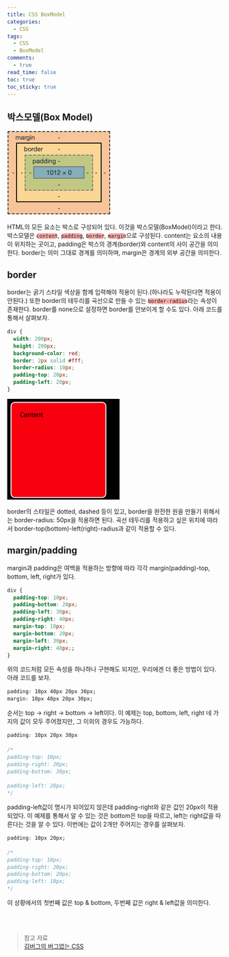 ```yaml
---
title: CSS BoxModel
categories:
  - CSS
tags:
  - CSS
  - BoxModel
comments:
  - true
read_time: false
toc: true
toc_sticky: true
---
```



## 박스모델(Box Model)

![Box Model](assets/img/css/css-boxmodel.png)

HTML의 모든 요소는 박스로 구성되어 있다. 이것을 박스모델(BoxModel)이라고 한다. 박스모델은 <code style="background-color: rgba(255,0,0,0.3); border-radius:10px;">content</code>, <code style="background-color: rgba(255,0,0,0.3); border-radius:10px;">padding</code>, <code style="background-color: rgba(255,0,0,0.3); border-radius: 10px">border</code>, <code style="background-color: rgba(255,0,0,0.3); border-radius:10px;">margin</code>으로 구성된다. content는 요소의 내용이 위치하는 곳이고, padding은 박스의 경계(border)와 content의 사이 공간을 의미한다. border는 의미 그대로 경계를 의미하며, margin은 경계의 외부 공간을 의미한다.


## border

border는 굵기 스타일 색상을 함께 입력해야 적용이 된다.(하나라도 누락된다면 적용이 안된다.) 또한 border의 테두리를 곡선으로 만들 수 있는 <code style="background-color: rgba(255,0,0,0.3); border-radius: 10px">border-radius</code>라는 속성이 존재한다. border를 none으로 설정하면 border를 안보이게 할 수도 있다. 아래 코드를 통해서 살펴보자.

```css
div {
  width: 200px;
  height: 200px;
  background-color: red;
  border: 2px solid #fff;
  border-radius: 10px;
  padding-top: 20px;
  padding-left: 20px;
}
```


![border 적용 결과](assets/img/css/border.png)


border의 스타일은 dotted, dashed 등이 있고,  border을 완전한 원을 만들기 위해서는 border-radius: 50px을 적용하면 된다. 곡선 테두리를 적용하고 싶은 위치에 따라서 border-top(bottom)-left(right)-radius과 같이 적용할 수 있다.

## margin/padding

margin과 padding은 여백을 적용하는 방향에 따라 각각 margin(padding)-top, bottom, left, right가 있다. 

```css
div {
  padding-top: 10px;
  padding-bottom: 20px;
  padding-left: 30px;
  padding-right: 40px;
  margin-top: 10px;
  margin-bottom: 20px;
  margin-left: 30px;
  margin-right: 40px;;
}
```

위의 코드처럼 모든 속성을 하나하나 구현해도 되지만, 우리에겐 더 좋은 방법이 있다. 아래 코드를 보자.

```css
padding: 10px 40px 20px 30px;
margin: 10px 40px 20px 30px;
```

순서는 top -> right -> bottom -> left이다. 이 예제는 top, bottom, left, right 네 가지의 값이 모두 주어졌지만, 그 이외의 경우도 가능하다.

```css
padding: 10px 20px 30px 

/*
padding-top: 10px;
padding-right: 20px;
padding-bottom: 30px;

padding-left: 20px;
*/
```

padding-left값이 명시가 되어있지 않은데 padding-right와 같은 값인 20px이 적용되었다. 이 예제를 통해서 알 수 있는 것은 bottom은 top을 따르고, left는 right값을 따른다는 것을 알 수 있다. 이번에는 값이 2개만 주어지는 경우를 살펴보자.

```css
padding: 10px 20px;

/*
padding-top: 10px;
padding-right: 20px;
padding-bottom: 20px;
padding-left: 10px;
*/
```

이 상황에서의 첫번째 값은 top & bottom, 두번째 값은 right & left값을 의미한다.



<br><br>
>참고 자료<br>
>[김버그의 버그없는 CSS](https://edu.goorm.io/learn/lecture/17829/%EA%B9%80%EB%B2%84%EA%B7%B8%EC%9D%98-css%EB%8A%94-%EC%9E%AC%EB%B0%8C%EB%8B%A4-%EA%B8%B0%EC%B4%88%EB%B6%80%ED%84%B0-%EC%8B%A4%EB%AC%B4-%EB%A0%88%EB%B2%A8%EA%B9%8C%EC%A7%80)



